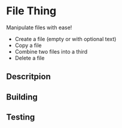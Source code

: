 # File Thing

Manipulate files with ease!

- Create a file (empty or with optional text) 
- Copy a file 
- Combine two files into a third 
- Delete a file 

## Descritpion

## Building

## Testing

